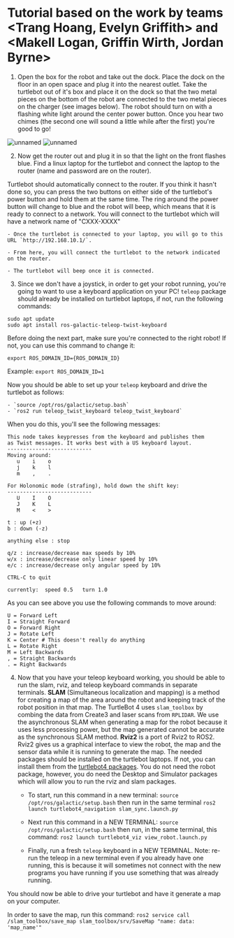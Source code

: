 # Tutorial based on the work by teams <Trang Hoang, Evelyn Griffith> and <Makell Logan, Griffin Wirth, Jordan Byrne>

1. Open the box for the robot and take out the dock. Place the dock on the floor in an open space and plug it into the nearest outlet. Take the turtlebot out of it's box and place it on the dock so that the two metal pieces on the bottom of the robot are connected to the two metal pieces on the charger (see images below). The robot should turn on with a flashing white light around the center power button. Once you hear two chimes (the second one will sound a little while after the first) you're good to go!

![unnamed](https://user-images.githubusercontent.com/89279012/199825967-8fa2aaef-5a79-40e3-a021-cfe3fe004e53.jpg)
![unnamed](https://user-images.githubusercontent.com/89279012/199826070-d8a7a069-d3e6-4f61-96ac-958881e8b604.jpg)

2. Now get the router out and plug it in so that the light on the front flashes blue. Find a linux laptop for the turtlebot and connect the laptop to the router (name and password are on the router).

Turtlebot should automatically connect to the router. If you think it hasn't done so,  you can press the two buttons on either side of the turtlebot's power button and hold them at the same time. The ring around the power button will change to blue and the robot will beep, which means that it is ready to connect to a network. You will connect to the turtlebot which will have a network name of "CXXX-XXXX"
    
    - Once the turtlebot is connected to your laptop, you will go to this URL `http://192.168.10.1/`.
    
    - From here, you will connect the turtlebot to the network indicated on the router.
    
    - The turtlebot will beep once it is connected.

3. Since we don't have a joystick, in order to get your robot running, you're going to want to use a keyboard application on your PC! `teleop` package should already be installed on turtlebot laptops, if not, run the following commands:

```
sudo apt update
sudo apt install ros-galactic-teleop-twist-keyboard
```

Before doing the next part, make sure you're connected to the right robot! If not, you can use this command to change it: 

`export ROS_DOMAIN_ID={ROS_DOMAIN_ID}` 

Example:
`export ROS_DOMAIN_ID=1`

Now you should be able to set up your `teleop` keyboard and drive the turtlebot as follows:

    - `source /opt/ros/galactic/setup.bash` 
    - `ros2 run teleop_twist_keyboard teleop_twist_keyboard`
        
When you do this, you'll see the following messages:
```
This node takes keypresses from the keyboard and publishes them
as Twist messages. It works best with a US keyboard layout.
---------------------------
Moving around:
   u    i    o
   j    k    l
   m    ,    .

For Holonomic mode (strafing), hold down the shift key:
---------------------------
   U    I    O
   J    K    L
   M    <    >

t : up (+z)
b : down (-z)

anything else : stop

q/z : increase/decrease max speeds by 10%
w/x : increase/decrease only linear speed by 10%
e/c : increase/decrease only angular speed by 10%

CTRL-C to quit

currently:	speed 0.5	turn 1.0 
```

As you can see above you use the following commands to move around:
```
U = Forward Left
I = Straight Forward
O = Forward Right
J = Rotate Left
K = Center # This doesn't really do anything
L = Rotate Right
M = Left Backwards
, = Straight Backwards
. = Right Backwards
```

4. Now that you have your teleop keyboard working, you should be able to run the slam, rviz, and teleop keyboard commands in separate terminals. **SLAM** (Simultaneous localization and mapping) is a method for creating a map of the area around the robot and keeping track of the robot position in that map. The TurtleBot 4 uses `slam_toolbox` by combing the data from Create3 and laser scans from `RPLIDAR`. We use the asynchronous SLAM when generating a map for the robot because it uses less processing power, but the map generated cannot be accurate as the synchronous SLAM method. **Rviz2** is a port of Rviz2 to ROS2. Rviz2 gives us a graphical interface to view the robot, the map and the sensor data while it is running to generate the map.  The needed packages should be installed on the turtlebot laptops. If not,  you can install them from the [turtlebot4 packages](https://turtlebot.github.io/turtlebot4-user-manual/software/turtlebot4_packages.html). You do not need the robot package, however, you do need the Desktop and Simulator packages which will allow you to run the rviz and slam packages.

    - To start, run this command in a new terminal: `source /opt/ros/galactic/setup.bash` then run in the same terminal `ros2 launch turtlebot4_navigation slam_sync.launch.py`
    
    - Next run this command in a NEW TERMINAL: `source /opt/ros/galactic/setup.bash` then run, in the same terminal, this command: `ros2 launch turtlebot4_viz view_robot.launch.py`
    
    - Finally, run a fresh `teleop` keyboard in a NEW TERMINAL. Note: re-run the teleop in a new terminal even if you already have one running, this is because it will sometimes not connect with the new programs you have running if you use something that was already running.

You should now be able to drive your turtlebot and have it generate a map on your computer.

In order to save the map, run this command: `ros2 service call /slam_toolbox/save_map slam_toolbox/srv/SaveMap "name: data: 'map_name'"`
